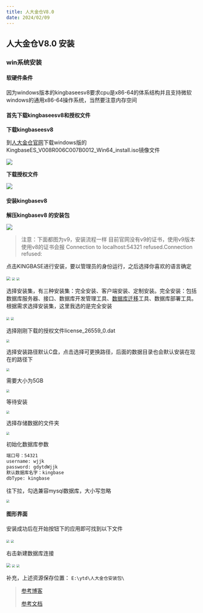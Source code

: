 ```yaml
---
title: 人大金仓V8.0
date: 2024/02/09
---
```


## 人大金仓V8.0 安装

### win系统安装 

#### 软硬件条件

 因为windows版本的kingbaseesv8要求cpu是x86-64的体系结构并且支持微软windows的通用x86-64操作系统，当然要注意内存空间



#### 首先下载kingbaseesv8和授权文件

**下载kingbaseesv8**

 到[人大金仓官网](https://www.kingbase.com.cn/rjcxxz/index.htm)下载windows版的KingbaseES_V008R006C007B0012_Win64_install.iso镜像文件

![](https://cwh6-bucket.oss-cn-shanghai.aliyuncs.com/bk/image-20240304094820862.png)

**下载授权文件**

![](https://cwh6-bucket.oss-cn-shanghai.aliyuncs.com/bk/image-20240304100236013.png)

#### 安装kingbasev8

**解压kingbasev8 的安装包**

![](https://cwh6-bucket.oss-cn-shanghai.aliyuncs.com/bk/image-20240304095133824.png)

> 注意：下面都图为v9，安装流程一样
> 目前官网没有v9的证书，使用v9版本使用v8的证书会报 Connection to localhost:54321 refused.Connection refused:

点击KINGBASE进行安装，要以管理员的身份运行，之后选择你喜欢的语言确定

<img src="https://cwh6-bucket.oss-cn-shanghai.aliyuncs.com/bk/image-20240304100824551.png" style="zoom: 67%;" />





<img src="https://cwh6-bucket.oss-cn-shanghai.aliyuncs.com/bk/image-20240304100943517.png" style="zoom: 50%;" />





<img src="https://cwh6-bucket.oss-cn-shanghai.aliyuncs.com/bk/image-20240304101017221.png" style="zoom:50%;" />



 选择安装集，有三种安装集：完全安装、客户端安装、定制安装。完全安装：包括数据库服务器、接口、数据库开发管理工具、[数据库迁移](https://so.csdn.net/so/search?q=数据库迁移&spm=1001.2101.3001.7020)工具、数据库部署工具。根据需求选择安装集，这里我选的是完全安装

<img src="https://cwh6-bucket.oss-cn-shanghai.aliyuncs.com/bk/image-20240304101104928.png" style="zoom:50%;" />



<img src="https://cwh6-bucket.oss-cn-shanghai.aliyuncs.com/bk/image-20240304101255605.png" style="zoom:50%;" />



 选择刚刚下载的授权文件license_26559_0.dat

<img src="https://cwh6-bucket.oss-cn-shanghai.aliyuncs.com/bk/image-20240304101533358.png" style="zoom:50%;" />



选择安装路径默认C盘，点击选择可更换路径，后面的数据目录也会默认安装在现在的路径下

<img src="https://cwh6-bucket.oss-cn-shanghai.aliyuncs.com/bk/image-20240304101833298.png" style="zoom:50%;" />



需要大小为5GB

<img src="https://cwh6-bucket.oss-cn-shanghai.aliyuncs.com/bk/image-20240304101920412.png" style="zoom:50%;" />



等待安装

<img src="https://cwh6-bucket.oss-cn-shanghai.aliyuncs.com/bk/image-20240304102006672.png" style="zoom:50%;" />



选择存储数据的文件夹

<img src="https://cwh6-bucket.oss-cn-shanghai.aliyuncs.com/bk/image-20240304102459468.png" style="zoom:50%;" />



初始化数据库参数

```xml
端口号：54321
username: wjjk
password: gdytdWjjk
默认数据库名字：kingbase
dbType: kingbase
```

往下拉，勾选兼容mysql数据库，大小写忽略

<img src="https://cwh6-bucket.oss-cn-shanghai.aliyuncs.com/bk/image-20240304102741679.png" style="zoom:50%;" />



#### 图形界面

 安装成功后在开始按钮下的应用即可找到以下文件 

<img src="https://cwh6-bucket.oss-cn-shanghai.aliyuncs.com/bk/image-20240304103851123.png" style="zoom:50%;" />





<img src="https://cwh6-bucket.oss-cn-shanghai.aliyuncs.com/bk/image-20240304154307773.png" style="zoom: 50%;" />



右击新建数据库连接

<img src="https://cwh6-bucket.oss-cn-shanghai.aliyuncs.com/bk/image-20240304154341473.png" style="zoom:67%;" />





<img src="https://cwh6-bucket.oss-cn-shanghai.aliyuncs.com/bk/image-20240304154448542.png" style="zoom:50%;" />



<img src="https://cwh6-bucket.oss-cn-shanghai.aliyuncs.com/bk/image-20240304154547007.png" style="zoom:50%;" />

补充，上述资源保存位置： `E:\ytd\人大金仓安装包\` 

>  [参考博客](https://blog.csdn.net/weixin_63812931/article/details/129465025)
>
>  [参考文档](https://help.kingbase.com.cn/v8/install-updata/install-windows/index.html)